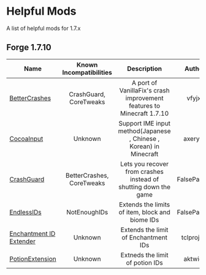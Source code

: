 # Helpful Mods

A list of helpful mods for 1.7.x

## Forge 1.7.10

| Name | Known Incompatibilities | Description | Author | Environment | [Label](/README.md#labels) |
| --- | :---: | :---: | :---: | :---: | :---: |
| [BetterCrashes](https://github.com/vfyjxf/BetterCrashes) | CrashGuard, CoreTweaks | A port of VanillaFix's crash improvement features to Minecraft 1.7.10 | vfyjxf | Client | Incompatible (7) |
| [CocoaInput](https://www.curseforge.com/minecraft/mc-mods/cocoainput) | Unknown | Support IME input method(Japanese , Chinese , Korean) in Minecraft | axeryok | Both | none |
| [CrashGuard](https://github.com/FalsePattern/CrashGuard) | BetterCrashes, CoreTweaks | Lets you recover from crashes instead of shutting down the game | FalsePattern | Client | Incompatible (7) |
| [EndlessIDs](https://www.curseforge.com/minecraft/mc-mods/endlessids) | NotEnoughIDs | Extends the limits of item, block and biome IDs | FalsePattern | Both | none |
| [Enchantment ID Extender](https://www.curseforge.com/minecraft/mc-mods/enchantment-id-extender) | Unknown | Extends the limit of Enchantment IDs | tclproject | Both | none |
| [PotionExtension](https://www.curseforge.com/minecraft/mc-mods/potionextension) | Unknown | Extneds the limit of potion IDs | aktwich | Both | none |
